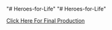 "# Heroes-for-Life" 
"# Heroes-for-Life" 

[Click Here For Final Production](https://github.com/menynu/Heroes-for-Life/wiki/Final-production)
